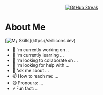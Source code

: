 
<p align="center">
    <a href="https://git.io/streak-stats"><img src="https://github-readme-streak-stats.herokuapp.com?user=jubayer3112&theme=algolia&card_width=500" alt="GitHub Streak" /></a>
</p>

# About Me
[![My Skills](https://skillicons.dev/icons?i=js,html,css,bootstrap,firebase,github,wordpress,mongodb,express,react,nodejs,tailwind,)](https://skillicons.dev)

- 🔭 I’m currently working on ...
- 🌱 I’m currently learning ...
- 👯 I’m looking to collaborate on ...
- 🤔 I’m looking for help with ...
- 💬 Ask me about ...
- 📫 How to reach me: ...
- 😄 Pronouns: ...
- ⚡ Fun fact: ...
